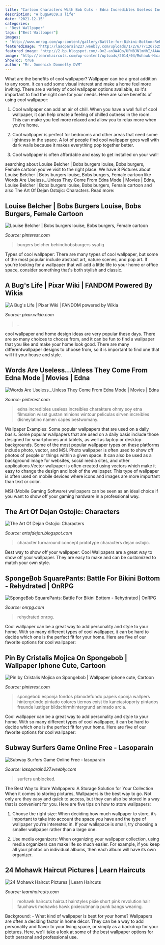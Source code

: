 ```yaml
---
title: "Cartoon Characters With Bob Cuts - Edna Incredibles Useless Increibles Charaktere Ohmy Soy Etna Filmsalon Wisst Gustan Minions Wintour Peliculas Sirven Increíbles Disneylatino Namen Capes Bestwomany"
description: "A bug&#039;s life"
date: "2021-12-15"
categories:
- "Best Wallpaper"
tags: ["Best Wallpaper"]
images:
- "http://www.onrpg.com/wp-content/gallery/Battle-for-Bikini-Bottom-Rehydrated/SBSP-Bikini-Bottom-02.jpg"
featuredImage: "http://lasoparain227.weebly.com/uploads/1/2/6/7/126752581/405697273.jpg"
featured_image: "http://2.bp.blogspot.com/-Ov2-an9W4Qo/UPN8JNlmNhI/AAAAAAAABxg/qXXWcsM3ODc/s1600/main+character+001+turnaround+2.jpg"
image: "http://learnhaircuts.com/wp-content/uploads/2014/04/Mohawk-Haircuts-For-Girls.jpg"
ShowToc: true
author: "Mr. Domenick Donnelly DVM"
---
```



What are the benefits of cool wallpaper?
Wallpaper can be a great addition to any room. It can add some visual interest and make a home feel more inviting. There are a variety of cool wallpaper options available, so it's important to find the right one for your needs. Here are some benefits of using cool wallpaper: 
1. Cool wallpaper can add an air of chill. When you have a wall full of cool wallpaper, it can help create a feeling of chilled outness in the room. This can make you feel more relaxed and allow you to relax more when you're home. 

2. Cool wallpaper is perfect for bedrooms and other areas that need some lightness in the space. A lot of people find cool wallpaper goes well with dark walls because it makes everything pop together better. 

3. Cool wallpaper is often affordable and easy to get installed on your wall!

	

		
searching about Louise Belcher | Bobs burgers louise, Bobs burgers, Female cartoon you've visit to the right place. We have 8 Pictures about Louise Belcher | Bobs burgers louise, Bobs burgers, Female cartoon like Words Are Useless...Unless They Come From Edna Mode | Movies | Edna, Louise Belcher | Bobs burgers louise, Bobs burgers, Female cartoon and also The Art Of Dejan Ostojic: Characters. Read more:
		
    
## Louise Belcher | Bobs Burgers Louise, Bobs Burgers, Female Cartoon

<img loading=lazy src="https://i.pinimg.com/736x/aa/cf/66/aacf66f95eecb73c846952a9c1a4c0b8--bobs-burgers-bob-s.jpg" onerror="this.onerror=null;this.src='https://tse3.mm.bing.net/th?id=OIP.yq7urEhgMlMwfTqPjC77qgC1Es&amp;pid=15.1';" alt="Louise Belcher | Bobs burgers louise, Bobs burgers, Female cartoon">

_Source: pinterest.com_

>burgers belcher behindbobsburgers syafiq. 

	

Types of cool wallpaper:
There are many types of cool wallpaper, but some of the most popular include abstract art, nature scenes, and pop art. If you're looking for a wallpaper that will add a little life to your home or office space, consider something that's both stylish and classic.

    
## A Bug&#039;s Life | Pixar Wiki | FANDOM Powered By Wikia

<img loading=lazy src="https://vignette2.wikia.nocookie.net/pixar/images/c/ca/Bugs_life_ver5_xlg.jpg/revision/latest?cb=20110515135005" onerror="this.onerror=null;this.src='https://tse2.mm.bing.net/th?id=OIP.UkvS1-YtHPh00VRRJMEaLAHaK_&amp;pid=15.1';" alt="A Bug&#039;s Life | Pixar Wiki | FANDOM powered by Wikia">

_Source: pixar.wikia.com_

>. 

	

cool wallpaper and home design ideas are very popular these days. There are so many choices to choose from, and it can be fun to find a wallpaper that you like and make your home look good. There are many differentwallpaper designs to choose from, so it is important to find one that will fit your house and style.

    
## Words Are Useless...Unless They Come From Edna Mode | Movies | Edna

<img loading=lazy src="https://i.pinimg.com/736x/bc/f4/64/bcf46449be709ee29084eeaf107e10e5.jpg" onerror="this.onerror=null;this.src='https://tse2.mm.bing.net/th?id=OIP.4rzQLi8OxwZmPqJDbfy3zgHaNN&amp;pid=15.1';" alt="Words Are Useless...Unless They Come From Edna Mode | Movies | Edna">

_Source: pinterest.com_

>edna incredibles useless increibles charaktere ohmy soy etna filmsalon wisst gustan minions wintour peliculas sirven increíbles disneylatino namen capes bestwomany. 

	

Wallpaper Examples: Some popular wallpapers that are used on a daily basis.
Some popular wallpapers that are used on a daily basis include those designed for smartphones and tablets, as well as laptop or desktop backgrounds. Some of the most popular wallpaper types on these platforms include photo, vector, and MSI. 
Photo wallpaper is often used to show off photos of people or things within a given space. It can also be used as a background image for websites, social media sites, and other applications.Vector wallpaper is often created using vectors which make it easy to change the design and look of the wallpaper. This type of wallpaper is often used on mobile devices where icons and images are more important than text or color. 

MSI (Mobile Gaming Software) wallpapers can be seen as an ideal choice if you want to show off your gaming hardware in a professional way.

    
## The Art Of Dejan Ostojic: Characters

<img loading=lazy src="http://2.bp.blogspot.com/-Ov2-an9W4Qo/UPN8JNlmNhI/AAAAAAAABxg/qXXWcsM3ODc/s1600/main+character+001+turnaround+2.jpg" onerror="this.onerror=null;this.src='https://tse3.mm.bing.net/th?id=OIP.atSk_MzXCOIw_qUPsab5TAHaHS&amp;pid=15.1';" alt="The Art Of Dejan Ostojic: Characters">

_Source: artofdejan.blogspot.com_

>character turnaround concept prototype characters dejan ostojic. 

	

Best way to show off your wallpaper:
Cool Wallpapers are a great way to show off your wallpaper. They are easy to make and can be customized to match your own style.

    
## SpongeBob SquarePants: Battle For Bikini Bottom - Rehydrated | OnRPG

<img loading=lazy src="http://www.onrpg.com/wp-content/gallery/Battle-for-Bikini-Bottom-Rehydrated/SBSP-Bikini-Bottom-02.jpg" onerror="this.onerror=null;this.src='https://tse3.mm.bing.net/th?id=OIP.ScuSnt5Kzf5IzMNkpJGC6gHaEK&amp;pid=15.1';" alt="SpongeBob SquarePants: Battle For Bikini Bottom - Rehydrated | OnRPG">

_Source: onrpg.com_

>rehydrated onrpg. 

	

Cool wallpaper can be a great way to add personality and style to your home. With so many different types of cool wallpaper, it can be hard to decide which one is the perfect fit for your home. Here are five of our favorite options for cool wallpaper: 

    
## Pin By Cristalis Mojica On Spongebob | Wallpaper Iphone Cute, Cartoon

<img loading=lazy src="https://i.pinimg.com/736x/fc/82/20/fc82205256a2137374746377a97e3878.jpg" onerror="this.onerror=null;this.src='https://tse1.mm.bing.net/th?id=OIP.mlkucbBVTXeWE9c6zKJtJAHaNJ&amp;pid=15.1';" alt="Pin by Cristalis Mojica on Spongebob | Wallpaper iphone cute, Cartoon">

_Source: pinterest.com_

>spongebob esponja fondos planodefundo papeis sponja wallpers hintergründe pintado colores tiernos exist tło kanciastoporty pintados freunde lustiger bildschirmhintergrund animado arcia. 

	

Cool wallpaper can be a great way to add personality and style to your home. With so many different types of cool wallpaper, it can be hard to decide which one is the perfect fit for your home. Here are five of our favorite options for cool wallpaper: 

    
## Subway Surfers Game Online Free - Lasoparain

<img loading=lazy src="http://lasoparain227.weebly.com/uploads/1/2/6/7/126752581/405697273.jpg" onerror="this.onerror=null;this.src='https://tse1.mm.bing.net/th?id=OIP.FYyUyH1a28isXKYzGPmC5QHaDu&amp;pid=15.1';" alt="Subway Surfers Game Online Free - lasoparain">

_Source: lasoparain227.weebly.com_

>surfers unblocked. 

	

The Best Way to Store Wallpapers: A Storage Solution for Your Collection
When it comes to storing pictures, Wallpapers is the best way to go. Not only are they easy and quick to access, but they can also be stored in a way that is convenient for you. Here are five tips on how to store wallpapers:
1) Choose the right size: When deciding how much wallpaper to store, it’s important to take into account the space you have and the type of wallpaper you’re interested in. If your wallspace is small, try choosing a smaller wallpaper rather than a large one.

2) Use media organizers: When organizing your wallpaper collection, using media organizers can make life so much easier. For example, if you keep all your photos on individual albums, then each album will have its own organizer.

    
## 24 Mohawk Haircut Pictures | Learn Haircuts

<img loading=lazy src="http://learnhaircuts.com/wp-content/uploads/2014/04/Mohawk-Haircuts-For-Girls.jpg" onerror="this.onerror=null;this.src='https://tse2.mm.bing.net/th?id=OIP.pHpIRRuyiAWXN-xU7AU2PAHaJ4&amp;pid=15.1';" alt="24 Mohawk Haircut Pictures | Learn Haircuts">

_Source: learnhaircuts.com_

>mohawk haircuts haircut hairstyles pixie short pink revolution hair fauxhawk mohawks hawk pixiecutmania punk bangs wearing. 

	

Background: - What kind of wallpaper is best for your home?
Wallpapers are often a deciding factor in home décor. They can be a way to add personality and flavor to your living space, or simply as a backdrop for your pictures. Here, we'll take a look at some of the best wallpaper options for both personal and professional use.

